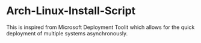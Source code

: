# Arch-Linux-Install-Script
This is inspired from Microsoft Deployment Toolit which allows for the quick deployment of multiple systems asynchronously. 


